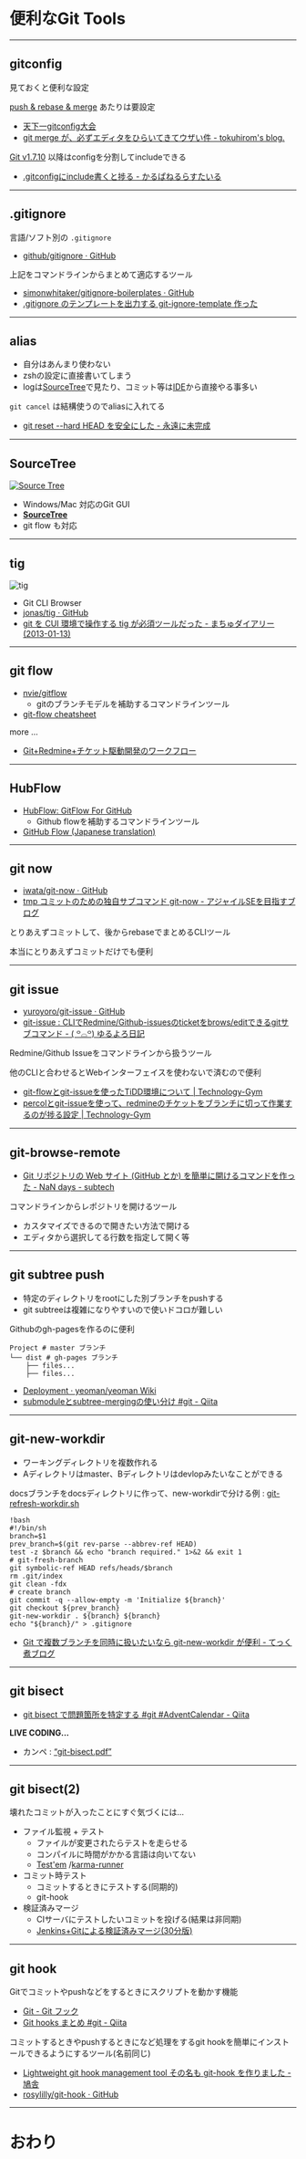 # 便利なGit Tools

---

## gitconfig

見ておくと便利な設定

[push &amp; rebase &amp; merge](https://gist.github.com/teppeis/4117588#push--rebase--merge "push &amp; rebase &amp; merge") あたりは要設定

* [天下一gitconfig大会](https://gist.github.com/teppeis/4117588 "天下一gitconfig大会")
* [git merge が、必ずエディタをひらいてきてウザい件 - tokuhirom's blog.](http://blog.64p.org/entry/2013/03/13/144008 "git merge が、必ずエディタをひらいてきてウザい件 - tokuhirom's blog.")

[Git v1.7.10](https://raw.github.com/gitster/git/master/Documentation/RelNotes/1.7.10.txt "Git v1.7.10") 以降はconfigを分割してincludeできる

* [.gitconfigにinclude書くと捗る - かるぱねるらすたいる](http://karupanerura.hateblo.jp/entry/2012/07/19/190313 ".gitconfigにinclude書くと捗る - かるぱねるらすたいる")

---

## .gitignore

言語/ソフト別の ``.gitignore`` 

* [github/gitignore · GitHub](https://github.com/github/gitignore "github/gitignore · GitHub")

上記をコマンドラインからまとめて適応するツール

* [simonwhitaker/gitignore-boilerplates · GitHub](https://github.com/simonwhitaker/gitignore-boilerplates "simonwhitaker/gitignore-boilerplates · GitHub")
* [.gitignore のテンプレートを出力する git-ignore-template 作った](https://gist.github.com/mitukiii/4286831 ".gitignore のテンプレートを出力する git-ignore-template 作った")

---

## alias

* 自分はあんまり使わない
* zshの設定に直接書いてしまう
* logは[SourceTree]で見たり、コミット等は[IDE](http://www.jetbrains.com/objc/)から直接やる事多い

``git cancel`` は結構使うのでaliasに入れてる

* [git reset --hard HEAD を安全にした - 永遠に未完成](http://d.hatena.ne.jp/thinca/20120924/1348491052 "git reset --hard HEAD を安全にした - 永遠に未完成")

---

## SourceTree

[![Source Tree](http://www.sourcetreeapp.com/images/logoSourceTree.png)](http://www.sourcetreeapp.com/)

* Windows/Mac 対応のGit GUI
* **[SourceTree]**
* git flow も対応

---

## tig

![tig](http://take.ms/ITJTe3)

* Git CLI Browser
* [jonas/tig · GitHub](https://github.com/jonas/tig "jonas/tig · GitHub")
* [git を CUI 環境で操作する tig が必須ツールだった - まちゅダイアリー(2013-01-13)](http://www.machu.jp/diary/20130113.html#p01 "git を CUI 環境で操作する tig が必須ツールだった - まちゅダイアリー(2013-01-13)")

---

## git flow

* [nvie/gitflow](https://github.com/nvie/gitflow/ "nvie/gitflow")
	* gitのブランチモデルを補助するコマンドラインツール
* [git-flow cheatsheet](http://danielkummer.github.io/git-flow-cheatsheet/ "git-flow cheatsheet")

more …

* [Git+Redmine+チケット駆動開発のワークフロー](https://azu.github.io/slide/workflow/git-redmine-tidd.html#slide1 "Git+Redmine+チケット駆動開発のワークフロー")

---

## HubFlow

* [HubFlow: GitFlow For GitHub](http://datasift.github.io/gitflow/ "HubFlow: GitFlow For GitHub")
	* Github flowを補助するコマンドラインツール
* [GitHub Flow (Japanese translation)](https://gist.github.com/Gab-km/3705015 "GitHub Flow (Japanese translation)")	

---

## git now

* [iwata/git-now · GitHub](https://github.com/iwata/git-now "iwata/git-now · GitHub")
* [tmp コミットのための独自サブコマンド git-now - アジャイルSEを目指すブログ](http://d.hatena.ne.jp/sinsoku/20101208/1291770514 "tmp コミットのための独自サブコマンド git-now - アジャイルSEを目指すブログ")

とりあえずコミットして、後からrebaseでまとめるCLIツール

本当にとりあえずコミットだけでも便利

---

## git issue

* [yuroyoro/git-issue · GitHub](https://github.com/yuroyoro/git-issue "yuroyoro/git-issue · GitHub")
* [git-issue : CLIでRedmine/Github-issuesのticketをbrows/editできるgitサブコマンド - ( ꒪⌓꒪) ゆるよろ日記](http://yuroyoro.hatenablog.com/entry/20120301/1330580453 "git-issue : CLIでRedmine/Github-issuesのticketをbrows/editできるgitサブコマンド - ( ꒪⌓꒪) ゆるよろ日記")

Redmine/Github Issueをコマンドラインから扱うツール

他のCLIと合わせるとWebインターフェイスを使わないで済むので便利

* [git-flowとgit-issueを使ったTiDD環境について | Technology-Gym](http://tech-gym.com/2012/05/git/747.html "git-flowとgit-issueを使ったTiDD環境について | Technology-Gym")
* [percolとgit-issueを使って、redmineのチケットをブランチに切って作業するのが捗る設定 | Technology-Gym](http://tech-gym.com/2012/07/shell/825.html "percolとgit-issueを使って、redmineのチケットをブランチに切って作業するのが捗る設定 | Technology-Gym")

---

## git-browse-remote

* [Git リポジトリの Web サイト (GitHub とか) を簡単に開けるコマンドを作った - NaN days - subtech](http://subtech.g.hatena.ne.jp/motemen/20120917/1347889804 "Git リポジトリの Web サイト (GitHub とか) を簡単に開けるコマンドを作った - NaN days - subtech")

コマンドラインからレポジトリを開けるツール

* カスタマイズできるので開きたい方法で開ける
* エディタから選択してる行数を指定して開く等

---

## git subtree push

* 特定のディレクトリをrootにした別ブランチをpushする
* git subtreeは複雑になりやすいので使いドコロが難しい

Githubのgh-pagesを作るのに便利

	Project # master ブランチ
	└── dist # gh-pages ブランチ
	    ├── files...
	    ├── files...
	  	
* [Deployment · yeoman/yeoman Wiki](https://github.com/yeoman/yeoman/wiki/Deployment "Deployment · yeoman/yeoman Wiki")
* [submoduleとsubtree-mergingの使い分け #git - Qiita](http://qiita.com/items/d02e7d5ff8ed7c2c4b95 "submoduleとsubtree-mergingの使い分け #git - Qiita")

---

## git-new-workdir

* ワーキングディレクトリを複数作れる
* Aディレクトリはmaster、Bディレクトリはdevlopみたいなことができる

docsブランチをdocsディレクトリに作って、new-workdirで分ける例 : 
[git-refresh-workdir.sh](https://gist.github.com/azu/5308313 "git-refresh-workdir.sh") 


	!bash
	#!/bin/sh
	branch=$1
	prev_branch=$(git rev-parse --abbrev-ref HEAD)
	test -z $branch && echo "branch required." 1>&2 && exit 1
	# git-fresh-branch
	git symbolic-ref HEAD refs/heads/$branch
	rm .git/index
	git clean -fdx
	# create branch
	git commit -q --allow-empty -m 'Initialize ${branch}'
	git checkout ${prev_branch}
	git-new-workdir . ${branch} ${branch}
	echo "${branch}/" > .gitignore
	
* [Git で複数ブランチを同時に扱いたいなら git-new-workdir が便利 - てっく煮ブログ](http://tech.nitoyon.com/ja/blog/2013/03/29/git-new-workdir/ "Git で複数ブランチを同時に扱いたいなら git-new-workdir が便利 - てっく煮ブログ")

---

## git bisect

* [git bisect で問題箇所を特定する #git #AdventCalendar - Qiita](http://qiita.com/items/cce867b3b139ea5568a6 "git bisect で問題箇所を特定する #git #AdventCalendar - Qiita")

__LIVE CODING...__

* カンペ :  [“git-bisect.pdf”](http://monosnap.com/file/RHesTYrIjUW1mcJc1Fmutc3Zufb0nn "“git-bisect.pdf”")

---

## git bisect(2)

壊れたコミットが入ったことにすぐ気づくには…

* ファイル監視 + テスト
	* ファイルが変更されたらテストを走らせる
	* コンパイルに時間がかかる言語は向いてない
	* [Test'em](https://github.com/airportyh/testem "Test'em") /[karma-runner](https://github.com/karma-runner/karma "karma-runner/karma · GitHub")
* コミット時テスト
	* コミットするときにテストする(同期的)
	* git-hook
* 検証済みマージ
	* CIサーバにテストしたいコミットを投げる(結果は非同期)
	* [Jenkins+Gitによる検証済みマージ(30分版)](http://www.slideshare.net/kohsuke/jenkinsgit30 "Jenkins+Gitによる検証済みマージ(30分版)")

---

## git hook

Gitでコミットやpushなどをするときにスクリプトを動かす機能

* [Git - Git フック](http://git-scm.com/book/ja/Git-%E3%81%AE%E3%82%AB%E3%82%B9%E3%82%BF%E3%83%9E%E3%82%A4%E3%82%BA-Git-%E3%83%95%E3%83%83%E3%82%AF "Git - Git フック")
* [Git hooks まとめ #git - Qiita](http://qiita.com/items/dfe1ec9d82c0ed5da7c6 "Git hooks まとめ #git - Qiita")

コミットするときやpushするときになど処理をするgit hookを簡単にインストールできるようにするツール(名前同じ)

* [Lightweight git hook management tool その名も git-hook を作りました - 鳩舎](http://rosylilly.hatenablog.com/entry/2012/07/30/082748 "Lightweight git hook management tool その名も git-hook を作りました - 鳩舎")
* [rosylilly/git-hook · GitHub](https://github.com/rosylilly/git-hook "rosylilly/git-hook · GitHub")

---

# おわり

[AppCode]: http://www.jetbrains.com/objc/  "JetBrains AppCode: Objective-C IDE done right"
[SourceTree]: http://www.sourcetreeapp.com/  "Free Mercurial and Git Client for Windows and Mac | Atlassian SourceTree"